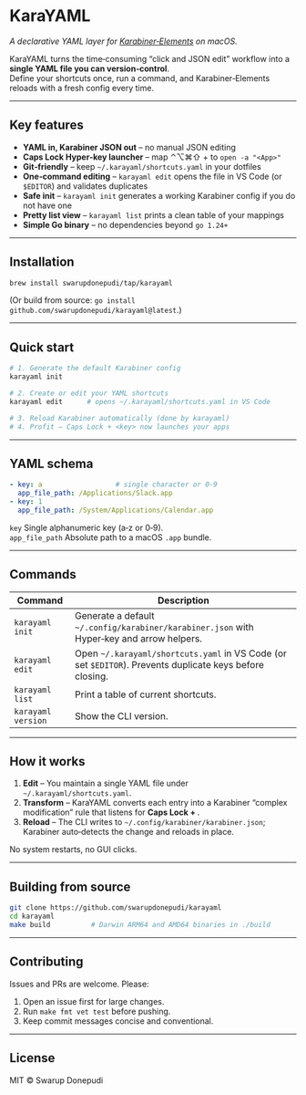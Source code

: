 # KaraYAML

*A declarative YAML layer for [Karabiner‑Elements](https://karabiner-elements.pqrs.org/) on macOS.*

KaraYAML turns the time‑consuming “click and JSON edit” workflow into a **single YAML file you can version‑control**.  
Define your shortcuts once, run a command, and Karabiner‑Elements reloads with a fresh config every time.

---

## Key features

* **YAML in, Karabiner JSON out** – no manual JSON editing
* **Caps Lock Hyper‑key launcher** – map ⌃⌥⌘⇧ + <Key> to `open -a "<App>"`
* **Git‑friendly** – keep `~/.karayaml/shortcuts.yaml` in your dotfiles
* **One‑command editing** – `karayaml edit` opens the file in VS Code (or `$EDITOR`) and validates duplicates
* **Safe init** – `karayaml init` generates a working Karabiner config if you do not have one
* **Pretty list view** – `karayaml list` prints a clean table of your mappings
* **Simple Go binary** – no dependencies beyond `go 1.24+`

---

## Installation

```bash
brew install swarupdonepudi/tap/karayaml
```

(Or build from source: `go install github.com/swarupdonepudi/karayaml@latest`.)

---

## Quick start

```bash
# 1. Generate the default Karabiner config
karayaml init

# 2. Create or edit your YAML shortcuts
karayaml edit      # opens ~/.karayaml/shortcuts.yaml in VS Code

# 3. Reload Karabiner automatically (done by karayaml)
# 4. Profit – Caps Lock + <key> now launches your apps
```

---

## YAML schema

```yaml
- key: a                  # single character or 0‑9
  app_file_path: /Applications/Slack.app
- key: 1
  app_file_path: /System/Applications/Calendar.app
```

`key`        Single alphanumeric key (a‑z or 0‑9).  
`app_file_path` Absolute path to a macOS `.app` bundle.

---

## Commands

| Command            | Description                                                                                              |
|--------------------|----------------------------------------------------------------------------------------------------------|
| `karayaml init`    | Generate a default `~/.config/karabiner/karabiner.json` with Hyper‑key and arrow helpers.                |
| `karayaml edit`    | Open `~/.karayaml/shortcuts.yaml` in VS Code (or set `$EDITOR`). Prevents duplicate keys before closing. |
| `karayaml list`    | Print a table of current shortcuts.                                                                      |
| `karayaml version` | Show the CLI version.                                                                                    |

---

## How it works

1. **Edit** – You maintain a single YAML file under `~/.karayaml/shortcuts.yaml`.
2. **Transform** – KaraYAML converts each entry into a Karabiner “complex modification” rule that listens for **Caps
   Lock + <Key>**.
3. **Reload** – The CLI writes to `~/.config/karabiner/karabiner.json`; Karabiner auto‑detects the change and reloads in
   place.

No system restarts, no GUI clicks.

---

## Building from source

```bash
git clone https://github.com/swarupdonepudi/karayaml
cd karayaml
make build          # Darwin ARM64 and AMD64 binaries in ./build
```

---

## Contributing

Issues and PRs are welcome. Please:

1. Open an issue first for large changes.
2. Run `make fmt vet test` before pushing.
3. Keep commit messages concise and conventional.

---

## License

MIT © Swarup Donepudi

